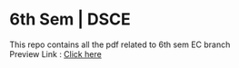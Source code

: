 # 6th Sem | DSCE

This repo contains all the pdf related to 6th sem EC branch <br>
Preview Link : <a href="https://6thsem.netlify.app/" target="_blank" > Click here </a>
